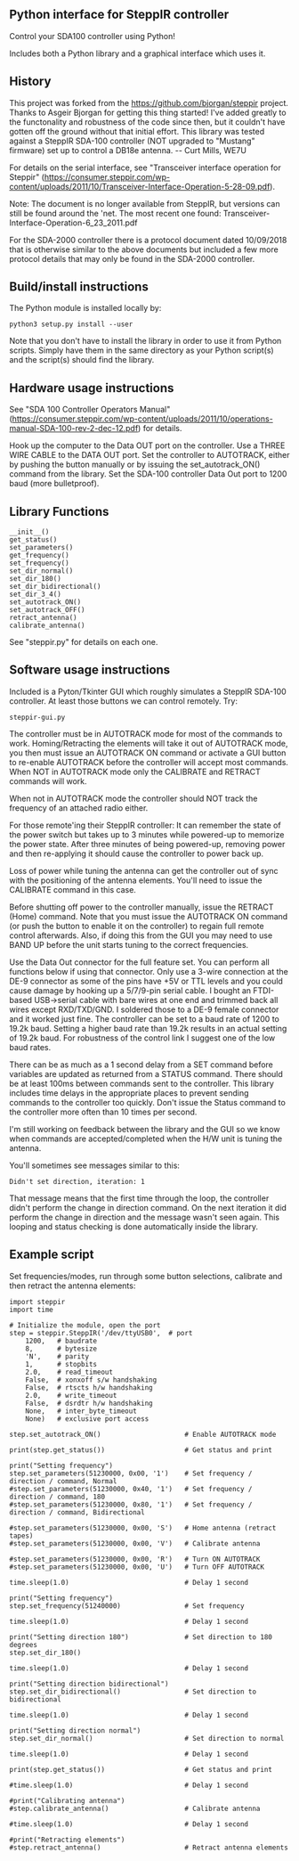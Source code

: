 Python interface for SteppIR controller
---------------------------------------

Control your SDA100 controller using Python!

Includes both a Python library and a graphical interface which uses it.

History
-------

This project was forked from the https://github.com/bjorgan/steppir project.
Thanks to Asgeir Bjorgan for getting this thing started! I've added greatly
to the functonality and robustness of the code since then, but it couldn't
have gotten off the ground without that initial effort.
This library was tested against a SteppIR SDA-100 controller (NOT upgraded
to "Mustang" firmware) set up to control a DB18e antenna.
-- Curt Mills, WE7U

For details on the serial interface, see "Transceiver interface operation
for Steppir"
(https://consumer.steppir.com/wp-content/uploads/2011/10/Transceiver-Interface-Operation-5-28-09.pdf).

Note: The document is no longer available from SteppIR, but versions can
still be found around the 'net. The most recent one found:
Transceiver-Interface-Operation-6_23_2011.pdf

For the SDA-2000 controller there is a protocol document dated 10/09/2018
that is otherwise similar to the above documents but included a few more
protocol details that may only be found in the SDA-2000 controller.

Build/install instructions
--------------------------

The Python module is installed locally by:

```
python3 setup.py install --user
```
Note that you don't have to install the library in order to use it from Python scripts. Simply have them in the same directory as your Python script(s) and the script(s) should find the library.

Hardware usage instructions
---------------------------

See "SDA 100
Controller Operators Manual"
(https://consumer.steppir.com/wp-content/uploads/2011/10/operations-manual-SDA-100-rev-2-dec-12.pdf)
for details.

Hook up the computer to the Data OUT port on the controller.
Use a THREE WIRE CABLE to the DATA OUT port.
Set the controller to AUTOTRACK, either by pushing the button manually or
    by issuing the set_autotrack_ON() command from the library.
Set the SDA-100 controller Data Out port to 1200 baud (more bulletproof).

Library Functions
-----------------

```
__init__()
get_status()
set_parameters()
get_frequency()
set_frequency()
set_dir_normal()
set_dir_180()
set_dir_bidirectional()
set_dir_3_4()
set_autotrack_ON()
set_autotrack_OFF()
retract_antenna()
calibrate_antenna()
```

See "steppir.py" for details on each one.

Software usage instructions
---------------------------

Included is a Pyton/Tkinter GUI which roughly simulates a SteppIR SDA-100
controller. At least those buttons we can control remotely. Try:

```
steppir-gui.py
```

The controller must be in AUTOTRACK mode for most of the commands to work.
Homing/Retracting the elements will take it out of AUTOTRACK mode, you then
must issue an AUTOTRACK ON command or activate a GUI button to re-enable
AUTOTRACK before the controller will accept most commands. When NOT in
AUTOTRACK mode only the CALIBRATE and RETRACT commands will work.

When not in AUTOTRACK mode the controller should NOT track the frequency
of an attached radio either.

For those remote'ing their SteppIR controller: It can remember the state of
the power switch but takes up to 3 minutes while powered-up to memorize the
power state. After three minutes of being powered-up, removing power and
then re-applying it should cause the controller to power back up.

Loss of power while tuning the antenna can get the controller out of sync
with the positioning of the antenna elements. You'll need to issue the
CALIBRATE command in this case.

Before shutting off power to the controller manually, issue the RETRACT (Home)
command. Note that you must issue the AUTOTRACK ON command (or push the button
to enable it on the controller) to regain full remote control afterwards.
Also, if doing this from the GUI you may need to use BAND UP before the unit
starts tuning to the correct frequencies.


Use the Data Out connector for the full feature set. You can perform all
functions below if using that connector. Only use a 3-wire connection at the
DE-9 connector as some of the pins have +5V or TTL levels and you could cause
damage by hooking up a 5/7/9-pin serial cable. I bought an FTDI-based
USB->serial cable with bare wires at one end and trimmed back all wires except
RXD/TXD/GND. I soldered those to a DE-9 female connector and it worked just
fine. The controller can be set to a baud rate of 1200 to 19.2k baud. Setting
a higher baud rate than 19.2k results in an actual setting of 19.2k baud.  For
robustness of the control link I suggest one of the low baud rates.

There can be as much as a 1 second delay from a SET command before variables
are updated as returned from a STATUS command. There should be at least 100ms
between commands sent to the controller. This library includes time delays in
the appropriate places to prevent sending commands to the controller too
quickly. Don't issue the Status command to the controller more often than 10
times per second.

I'm still working on feedback between the library and the GUI so we know
when commands are accepted/completed when the H/W unit is tuning the antenna.

You'll sometimes see messages similar to this:

```
Didn't set direction, iteration: 1
```

That message means that the first time through the loop, the controller didn't
perform the change in direction command. On the next iteration it did perform
the change in direction and the message wasn't seen again. This looping and
status checking is done automatically inside the library.

Example script
--------------

Set frequencies/modes, run through some button selections, calibrate and then
retract the antenna elements:

```
import steppir
import time

# Initialize the module, open the port
step = steppir.SteppIR('/dev/ttyUSB0',  # port
    1200,   # baudrate
    8,      # bytesize
    'N',    # parity
    1,      # stopbits
    2.0,    # read_timeout
    False,  # xonxoff s/w handshaking
    False,  # rtscts h/w handshaking
    2.0,    # write_timeout
    False,  # dsrdtr h/w handshaking
    None,   # inter_byte_timeout
    None)   # exclusive port access

step.set_autotrack_ON()                     # Enable AUTOTRACK mode

print(step.get_status())                    # Get status and print

print("Setting frequency")
step.set_parameters(51230000, 0x00, '1')    # Set frequency / direction / command, Normal
#step.set_parameters(51230000, 0x40, '1')   # Set frequency / direction / command, 180
#step.set_parameters(51230000, 0x80, '1')   # Set frequency / direction / command, Bidirectional

#step.set_parameters(51230000, 0x00, 'S')   # Home antenna (retract tapes)
#step.set_parameters(51230000, 0x00, 'V')   # Calibrate antenna

#step.set_parameters(51230000, 0x00, 'R')   # Turn ON AUTOTRACK
#step.set_parameters(51230000, 0x00, 'U')   # Turn OFF AUTOTRACK

time.sleep(1.0)                             # Delay 1 second

print("Setting frequency")
step.set_frequency(51240000)                # Set frequency

time.sleep(1.0)                             # Delay 1 second

print("Setting direction 180")              # Set direction to 180 degrees
step.set_dir_180()

time.sleep(1.0)                             # Delay 1 second

print("Setting direction bidirectional")
step.set_dir_bidirectional()                # Set direction to bidirectional

time.sleep(1.0)                             # Delay 1 second

print("Setting direction normal")
step.set_dir_normal()                       # Set direction to normal

time.sleep(1.0)                             # Delay 1 second

print(step.get_status())                    # Get status and print

#time.sleep(1.0)                            # Delay 1 second

#print("Calibrating antenna")
#step.calibrate_antenna()                   # Calibrate antenna

#time.sleep(1.0)                            # Delay 1 second

#print("Retracting elements")
#step.retract_antenna()                     # Retract antenna elements
```


